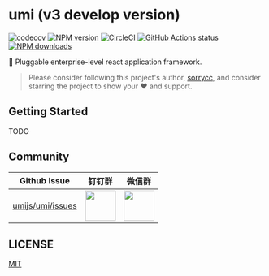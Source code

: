 # umi (v3 develop version)

[![codecov](https://codecov.io/gh/umijs/umi-next/branch/master/graph/badge.svg)](https://codecov.io/gh/umijs/umi-next) [![NPM version](https://img.shields.io/npm/v/@umijs/cli.svg?style=flat)](https://npmjs.org/package/@umijs/cli) [![CircleCI](https://circleci.com/gh/umijs/umi-next/tree/master.svg?style=svg)](https://circleci.com/gh/umijs/umi-next/tree/master) [![GitHub Actions status](https://github.com/umijs/umi-next/workflows/Node%20CI/badge.svg)](https://github.com/umijs/umi-next) [![NPM downloads](http://img.shields.io/npm/dm/@umijs/cli.svg?style=flat)](https://npmjs.org/package/@umijs/cli)

🌋 Pluggable enterprise-level react application framework.

> Please consider following this project's author, [sorrycc](https://github.com/sorrycc), and consider starring the project to show your ❤️ and support.

## Getting Started

TODO

## Community

| Github Issue | 钉钉群 | 微信群 |
| --- | --- | --- |
| [umijs/umi/issues](https://github.com/umijs/umi/issues) | <img src="https://img.alicdn.com/tfs/TB1KxCae9f2gK0jSZFPXXXsopXa-1125-1485.jpg" width="60" /> | <img src="https://img.alicdn.com/tfs/TB1pd1ce8r0gK0jSZFnXXbRRXXa-430-430.jpg" width="60" /> |

## LICENSE

[MIT](https://github.com/umijs/umi/blob/master/LICENSE)
